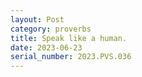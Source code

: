 ```yaml
---
layout: Post
category: proverbs
title: Speak like a human.
date: 2023-06-23
serial_number: 2023.PVS.036
---
```

